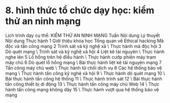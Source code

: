 # 8. hình thức tổ chức dạy học: kiểm thử an ninh mạng
Lịch trình dạy cụ thể: KIỂM THỬ AN NINH MẠNG Tuần Nội dung Lý thuyết Nội dung Thực hành 1 Giới thiệu khóa học Tổng quan về Ethical hacking Mã độc và tấn công mạng 2 Trinh sát và kỹ nghệ xã \ Thực hành mã độc hội 3 Dò quét mạng \ Trinh sát và kỹ nghệ xã hội 4 Liệt kê tài nguyên \ Thực hành nghe lén 5 Lỗ hổng trên hệ điều hành \ Thực hành cướp phiên máy trạm máy chủ 6 Dò quét lỗ hổng mạng \ Bài thực hành liệt kê tài nguyên mạng 7 Tấn công máy chủ web \ Thực hành từ chối dịch vụ 8 Các hệ thống bảo vệ mạng \ Thực hành tấn công kỹ nghệ xã hội 9 \ Thực hành dò quét mạng 10 \ Bài thực hành tấn công hệ thống 11 \ Thực hành trinh sát 12 \ Bài thực hành tấn công thiết bị di động 13 \ Thực hành tấn công máy chủ Web 14 \ Thực hành tấn công mạng không dây 15 \ Thực hành vượt qua hệ thống bảo vệ mạng
